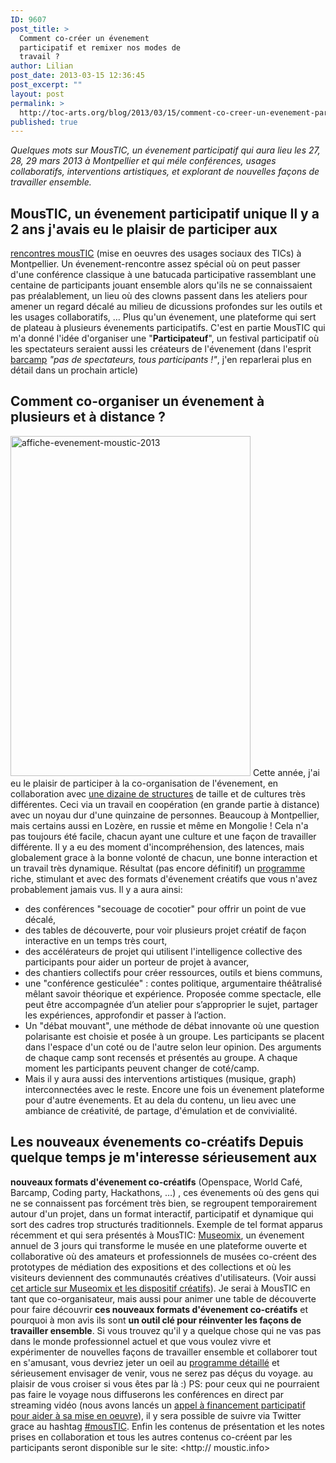 ```yaml
---
ID: 9607
post_title: >
  Comment co-créer un évenement
  participatif et remixer nos modes de
  travail ?
author: Lilian
post_date: 2013-03-15 12:36:45
post_excerpt: ""
layout: post
permalink: >
  http://toc-arts.org/blog/2013/03/15/comment-co-creer-un-evenement-participatif-et-remixer-nos-modes-de-travail/
published: true
---
```

*Quelques mots sur MousTIC, un évenement participatif qui aura lieu les 27, 28, 29 mars 2013 à Montpellier et qui méle conférences, usages collaboratifs, interventions artistiques, et explorant de nouvelles façons de travailler ensemble.* 
## MousTIC, un évenement participatif unique Il y a 2 ans j'avais eu le plaisir de participer aux 

[rencontres mousTIC][1] (mise en oeuvres des usages sociaux des TICs) à Montpellier. Un évenement-rencontre assez spécial où on peut passer d'une conférence classique à une batucada participative rassemblant une centaine de participants jouant ensemble alors qu'ils ne se connaissaient pas préalablement, un lieu où des clowns passent dans les ateliers pour amener un regard décalé au milieu de dicussions profondes sur les outils et les usages collaboratifs, … Plus qu'un évenement, une plateforme qui sert de plateau à plusieurs évenements participatifs. C'est en partie MousTIC qui m'a donné l'idée d'organiser une "**Participateuf**", un festival participatif où les spectateurs seraient aussi les créateurs de l'évenement (dans l'esprit [barcamp][2] *"pas de spectateurs, tous participants !"*, j'en reparlerai plus en détail dans un prochain article) 
## Comment co-organiser un évenement à plusieurs et à distance ?

<img class="size-full wp-image-9608 alignleft" alt="affiche-evenement-moustic-2013" src="http://toc-arts.org/blog/wp-content/uploads/2013/03/affiche-evenement-moustic-2013.jpg" width="384" height="544" /> Cette année, j'ai eu le plaisir de participer à la co-organisation de l'évenement, en collaboration avec [une dizaine de structures][3] de taille et de cultures très différentes. Ceci via un travail en coopération (en grande partie à distance) avec un noyau dur d'une quinzaine de personnes. Beaucoup à Montpellier, mais certains aussi en Lozère, en russie et même en Mongolie ! Cela n'a pas toujours été facile, chacun ayant une culture et une façon de travailler différente. Il y a eu des moment d'incompréhension, des latences, mais globalement grace à la bonne volonté de chacun, une bonne interaction et un travail très dynamique. Résultat (pas encore définitif) un [programme][4] riche, stimulant et avec des formats d'évenement créatifs que vous n'avez probablement jamais vus. Il y a aura ainsi: 
*   des conférences "secouage de cocotier" pour offrir un point de vue décalé,
*   des tables de découverte, pour voir plusieurs projet créatif de façon interactive en un temps très court,
*   des accélérateurs de projet qui utilisent l'intelligence collective des participants pour aider un porteur de projet à avancer,
*   des chantiers collectifs pour créer ressources, outils et biens communs,
*   une "conférence gesticulée" : contes politique, argumentaire théâtralisé mêlant savoir théorique et expérience. Proposée comme spectacle, elle peut être accompagnée d’un atelier pour s’approprier le sujet, partager les expériences, approfondir et passer à l’action.
*   Un "débat mouvant", une méthode de débat innovante où une question polarisante est choisie et posée à un groupe. Les participants se placent dans l'espace d'un coté ou de l'autre selon leur opinion. Des arguments de chaque camp sont recensés et présentés au groupe. A chaque moment les participants peuvent changer de coté/camp.
*   Mais il y aura aussi des interventions artistiques (musique, graph) interconnectées avec le reste. Encore une fois un évenement plateforme pour d'autre évenements. Et au dela du contenu, un lieu avec une ambiance de créativité, de partage, d'émulation et de convivialité. 

## Les nouveaux évenements co-créatifs Depuis quelque temps je m'interesse sérieusement aux 

**nouveaux formats d'évenement co-créatifs** (Openspace, World Café, Barcamp, Coding party, Hackathons, …) , ces évenements où des gens qui ne se connaissent pas forcément très bien, se regroupent temporairement autour d'un projet, dans un format interactif, participatif et dynamique qui sort des cadres trop structurés traditionnels. Exemple de tel format apparus récemment et qui sera présentés à MousTIC: [Museomix][5], un évenement annuel de 3 jours qui transforme le musée en une plateforme ouverte et collaborative où des amateurs et professionnels de musées co-créent des prototypes de médiation des expositions et des collections et où les visiteurs deviennent des communautés créatives d'utilisateurs. (Voir aussi [cet article sur Museomix et les dispositif créatifs][6]). Je serai à MousTIC en tant que co-organisateur, mais aussi pour animer une table de découverte pour faire découvrir **ces nouveaux formats d'évenement co-créatifs** et pourquoi à mon avis ils sont **un outil clé pour réinventer les façons de travailler ensemble**. Si vous trouvez qu'il y a quelque chose qui ne vas pas dans le monde professionnel actuel et que vous voulez vivre et expérimenter de nouvelles façons de travailler ensemble et collaborer tout en s'amusant, vous devriez jeter un oeil au [programme détaillé][4] et sérieusement envisager de venir, vous ne serez pas déçus du voyage. au plaisir de vous croiser si vous êtes par là :) PS: pour ceux qui ne pourraient pas faire le voyage nous diffuserons les conférences en direct par streaming vidéo (nous avons lancés un [appel à financement participatif pour aider à sa mise en oeuvre][7]), il y sera possible de suivre via Twitter grace au hashtag [#mousTIC][8]. Enfin les contenus de présentation et les notes prises en collaboration et tous les autres contenus co-créent par les participants seront disponible sur le site: <http:// moustic.info>

 [1]: http://moustic.info/
 [2]: https://fr.wikipedia.org/wiki/Barcamp
 [3]: http://moustic.info/2013/wakka.php?wiki=Collectif
 [4]: http://moustic.info/2013/wakka.php?wiki=ProgrammeDetaille
 [5]: http://museomix.com
 [6]: http://www.internetactu.net/2012/11/15/les-dispositifs-creatifs-en-questions-12-ce-que-la-creativite-libere/
 [7]: http://fr.ulule.com/rencontres-moustic/
 [8]: https://twitter.com/search?q=%23mousTIC&src=typd